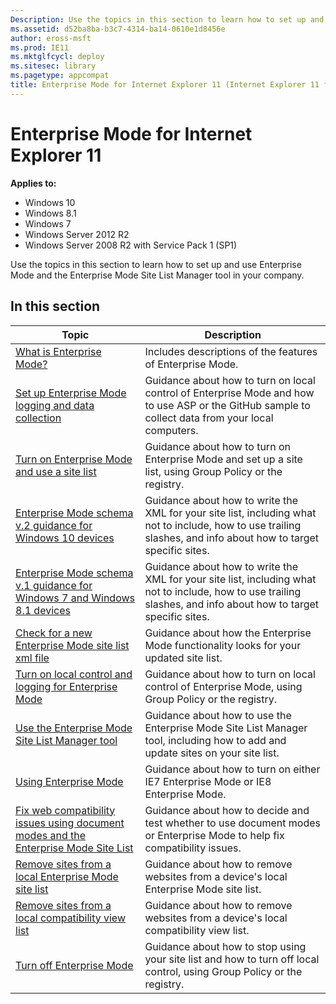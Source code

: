 ```yaml
---
Description: Use the topics in this section to learn how to set up and use Enterprise Mode and the Enterprise Mode Site List Manager tool in your company.
ms.assetid: d52ba8ba-b3c7-4314-ba14-0610e1d8456e
author: eross-msft
ms.prod: IE11
ms.mktglfcycl: deploy
ms.sitesec: library
ms.pagetype: appcompat
title: Enterprise Mode for Internet Explorer 11 (Internet Explorer 11 for IT Pros)
---
```


# Enterprise Mode for Internet Explorer 11

**Applies to:**

-   Windows 10
-   Windows 8.1
-   Windows 7
-   Windows Server 2012 R2
-   Windows Server 2008 R2 with Service Pack 1 (SP1)

Use the topics in this section to learn how to set up and use Enterprise Mode and the Enterprise Mode Site List Manager tool in your company.

## In this section
|Topic                                                          |Description                                                                        |
|---------------------------------------------------------------|-----------------------------------------------------------------------------------|
|[What is Enterprise Mode?](what-is-enterprise-mode.md)         |Includes descriptions of the features of Enterprise Mode.                          |
|[Set up Enterprise Mode logging and data collection](set-up-enterprise-mode-logging-and-data-collection.md) |Guidance about how to turn on local control of Enterprise Mode and how to use ASP or the GitHub sample to collect data from your local computers. |
|[Turn on Enterprise Mode and use a site list](turn-on-enterprise-mode-and-use-a-site-list.md) |Guidance about how to turn on Enterprise Mode and set up a site list, using Group Policy or the registry. |
|[Enterprise Mode schema v.2 guidance for Windows 10 devices](enterprise-mode-schema-version-2-guidance.md) |Guidance about how to write the XML for your site list, including what not to include, how to use trailing slashes, and info about how to target specific sites. |
|[Enterprise Mode schema v.1 guidance for Windows 7 and Windows 8.1 devices](enterprise-mode-schema-version-1-guidance.md) |Guidance about how to write the XML for your site list, including what not to include, how to use trailing slashes, and info about how to target specific sites. |
|[Check for a new Enterprise Mode site list xml file](check-for-new-enterprise-mode-site-list-xml-file.md) |Guidance about how the Enterprise Mode functionality looks for your updated site list. |
|[Turn on local control and logging for Enterprise Mode](turn-on-local-control-and-logging-for-enterprise-mode.md) |Guidance about how to turn on local control of Enterprise Mode, using Group Policy or the registry.|
|[Use the Enterprise Mode Site List Manager tool](use-the-enterprise-mode-site-list-manager-tool.md) |Guidance about how to use the Enterprise Mode Site List Manager tool, including how to add and update sites on your site list. |
|[Using Enterprise Mode](using-enterprise-mode.md)                           |Guidance about how to turn on either IE7 Enterprise Mode or IE8 Enterprise Mode.    |
|[Fix web compatibility issues using document modes and the Enterprise Mode Site List](fix-compat-issues-with-doc-modes-and-enterprise-mode-site-list.md) |Guidance about how to decide and test whether to use document modes or Enterprise Mode to help fix compatibility issues. |
|[Remove sites from a local Enterprise Mode site list](remove-sites-from-a-local-enterprise-mode-site-list.md) |Guidance about how to remove websites from a device's local Enterprise Mode site list. |
|[Remove sites from a local compatibility view list](remove-sites-from-a-local-compatibililty-view-list.md) |Guidance about how to remove websites from a device's local compatibility view list. |
|[Turn off Enterprise Mode](turn-off-enterprise-mode.md)                     |Guidance about how to stop using your site list and how to turn off local control, using Group Policy or the registry. |
 

 

 



